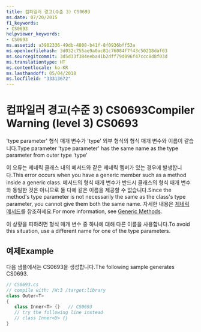 ```yaml
---
title: 컴파일러 경고(수준 3) CS0693
ms.date: 07/20/2015
f1_keywords:
- CS0693
helpviewer_keywords:
- CS0693
ms.assetid: a3902336-49db-4808-b41f-8f0936bff53a
ms.openlocfilehash: 3d032c755ae9a0ac81c76084f7f43c50218daf03
ms.sourcegitcommit: 3d5d33f384eeba41b2dff79d096f47ccc8d8f03d
ms.translationtype: HT
ms.contentlocale: ko-KR
ms.lasthandoff: 05/04/2018
ms.locfileid: "33313672"
---
```

# <a name="compiler-warning-level-3-cs0693"></a><span data-ttu-id="30469-102">컴파일러 경고(수준 3) CS0693</span><span class="sxs-lookup"><span data-stu-id="30469-102">Compiler Warning (level 3) CS0693</span></span>
<span data-ttu-id="30469-103">'type parameter' 형식 매개 변수가 'type' 외부 형식의 형식 매개 변수와 이름이 같습니다.</span><span class="sxs-lookup"><span data-stu-id="30469-103">Type parameter 'type parameter' has the same name as the type parameter from outer type 'type'</span></span>  
  
 <span data-ttu-id="30469-104">이 오류는 제네릭 클래스 내의 메서드와 같은 제네릭 멤버가 있는 경우에 발생합니다.</span><span class="sxs-lookup"><span data-stu-id="30469-104">This error occurs when you have a generic member such as a method inside a generic class.</span></span> <span data-ttu-id="30469-105">메서드의 형식 매개 변수가 반드시 클래스의 형식 매개 변수와 동일한 것은 아니므로 둘 다에 같은 이름을 제공할 수 없습니다.</span><span class="sxs-lookup"><span data-stu-id="30469-105">Since the method's type parameter is not necessarily the same as the class's type parameter, you cannot give them both the same name.</span></span> <span data-ttu-id="30469-106">자세한 내용은 [제네릭 메서드](../../csharp/programming-guide/generics/generic-methods.md)를 참조하세요.</span><span class="sxs-lookup"><span data-stu-id="30469-106">For more information, see [Generic Methods](../../csharp/programming-guide/generics/generic-methods.md).</span></span>  
  
 <span data-ttu-id="30469-107">이 상황을 피하려면 형식 매개 변수 중 하나에 대해 다른 이름을 사용합니다.</span><span class="sxs-lookup"><span data-stu-id="30469-107">To avoid this situation, use a different name for one of the type parameters.</span></span>  
  
## <a name="example"></a><span data-ttu-id="30469-108">예제</span><span class="sxs-lookup"><span data-stu-id="30469-108">Example</span></span>  
 <span data-ttu-id="30469-109">다음 샘플에서는 CS0693을 생성합니다.</span><span class="sxs-lookup"><span data-stu-id="30469-109">The following sample generates CS0693.</span></span>  
  
```csharp  
// CS0693.cs  
// compile with: /W:3 /target:library  
class Outer<T>  
{  
   class Inner<T> {}   // CS0693  
   // try the following line instead  
   // class Inner<U> {}  
}  
```
